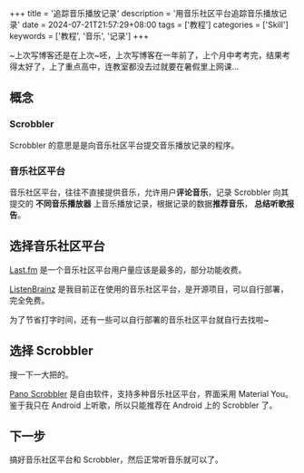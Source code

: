 +++
title = '追踪音乐播放记录'
description = '用音乐社区平台追踪音乐播放记录'
date = 2024-07-21T21:57:29+08:00
tags = ['教程']
categories = ['Skill']
keywords = ['教程', '音乐', '记录']
+++

~上次写博客还是在上次~呸，上次写博客在一年前了，上个月中考考完，结果考得太好了，上了重点高中，连教室都没去过就要在暑假里上网课...

## 概念

### Scrobbler
Scrobbler 的意思是是向音乐社区平台提交音乐播放记录的程序。

### 音乐社区平台
音乐社区平台，往往不直接提供音乐，允许用户**评论音乐**，记录 Scrobbler 向其提交的 **不同音乐播放器** 上音乐播放记录，根据记录的数据**推荐音乐**， **总结听歌报告**。

## 选择音乐社区平台
[Last.fm](https://last.fm) 是一个音乐社区平台用户量应该是最多的，部分功能收费。

[ListenBrainz](https://listenbrainz.org) 是我目前正在使用的音乐社区平台，是开源项目，可以自行部署，完全免费。

为了节省打字时间，还有一些可以自行部署的音乐社区平台就自行去找啦~

## 选择 Scrobbler
搜一下一大把的。

[Pano Scrobbler](https://github.com/kawaiiDango/pano-scrobbler?tab=readme-ov-file) 是自由软件，支持多种音乐社区平台，界面采用 Material You。鉴于我只在 Android 上听歌，所以只能推荐在 Android 上的 Scrobbler 了。

## 下一步
搞好音乐社区平台和 Scrobbler，然后正常听音乐就可以了。
